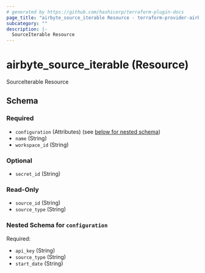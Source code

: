 ```yaml
---
# generated by https://github.com/hashicorp/terraform-plugin-docs
page_title: "airbyte_source_iterable Resource - terraform-provider-airbyte-new"
subcategory: ""
description: |-
  SourceIterable Resource
---
```


# airbyte_source_iterable (Resource)

SourceIterable Resource



<!-- schema generated by tfplugindocs -->
## Schema

### Required

- `configuration` (Attributes) (see [below for nested schema](#nestedatt--configuration))
- `name` (String)
- `workspace_id` (String)

### Optional

- `secret_id` (String)

### Read-Only

- `source_id` (String)
- `source_type` (String)

<a id="nestedatt--configuration"></a>
### Nested Schema for `configuration`

Required:

- `api_key` (String)
- `source_type` (String)
- `start_date` (String)


